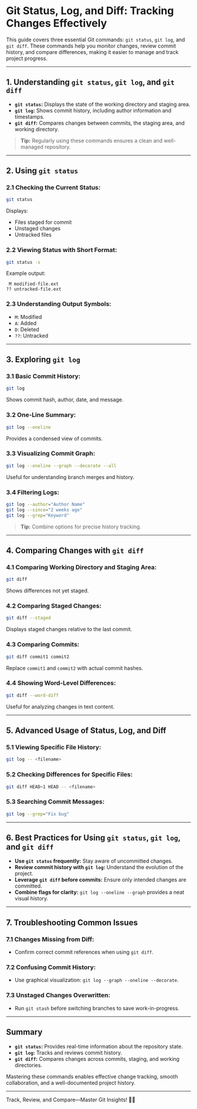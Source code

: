 # Git Status, Log, and Diff: Tracking Changes Effectively

This guide covers three essential Git commands: `git status`, `git log`, and `git diff`. These commands help you monitor changes, review commit history, and compare differences, making it easier to manage and track project progress.

---

## 1. Understanding `git status`, `git log`, and `git diff`

- **`git status`:** Displays the state of the working directory and staging area.
- **`git log`:** Shows commit history, including author information and timestamps.
- **`git diff`:** Compares changes between commits, the staging area, and working directory.

> **Tip:** Regularly using these commands ensures a clean and well-managed repository.

---

## 2. Using `git status`

### 2.1 Checking the Current Status:
```bash
git status
```
Displays:
- Files staged for commit
- Unstaged changes
- Untracked files

### 2.2 Viewing Status with Short Format:
```bash
git status -s
```
Example output:
```
 M modified-file.ext
?? untracked-file.ext
```

### 2.3 Understanding Output Symbols:
- `M`: Modified
- `A`: Added
- `D`: Deleted
- `??`: Untracked

---

## 3. Exploring `git log`

### 3.1 Basic Commit History:
```bash
git log
```
Shows commit hash, author, date, and message.

### 3.2 One-Line Summary:
```bash
git log --oneline
```
Provides a condensed view of commits.

### 3.3 Visualizing Commit Graph:
```bash
git log --oneline --graph --decorate --all
```
Useful for understanding branch merges and history.

### 3.4 Filtering Logs:
```bash
git log --author="Author Name"
git log --since="2 weeks ago"
git log --grep="Keyword"
```

> **Tip:** Combine options for precise history tracking.

---

## 4. Comparing Changes with `git diff`

### 4.1 Comparing Working Directory and Staging Area:
```bash
git diff
```
Shows differences not yet staged.

### 4.2 Comparing Staged Changes:
```bash
git diff --staged
```
Displays staged changes relative to the last commit.

### 4.3 Comparing Commits:
```bash
git diff commit1 commit2
```
Replace `commit1` and `commit2` with actual commit hashes.

### 4.4 Showing Word-Level Differences:
```bash
git diff --word-diff
```
Useful for analyzing changes in text content.

---

## 5. Advanced Usage of Status, Log, and Diff

### 5.1 Viewing Specific File History:
```bash
git log -- <filename>
```

### 5.2 Checking Differences for Specific Files:
```bash
git diff HEAD~1 HEAD -- <filename>
```

### 5.3 Searching Commit Messages:
```bash
git log --grep="Fix bug"
```

---

## 6. Best Practices for Using `git status`, `git log`, and `git diff`

- **Use `git status` frequently:** Stay aware of uncommitted changes.
- **Review commit history with `git log`:** Understand the evolution of the project.
- **Leverage `git diff` before commits:** Ensure only intended changes are committed.
- **Combine flags for clarity:** `git log --oneline --graph` provides a neat visual history.

---

## 7. Troubleshooting Common Issues

### 7.1 Changes Missing from Diff:
- Confirm correct commit references when using `git diff`.

### 7.2 Confusing Commit History:
- Use graphical visualization: `git log --graph --oneline --decorate`.

### 7.3 Unstaged Changes Overwritten:
- Run `git stash` before switching branches to save work-in-progress.

---

## Summary

- **`git status`:** Provides real-time information about the repository state.
- **`git log`:** Tracks and reviews commit history.
- **`git diff`:** Compares changes across commits, staging, and working directories.

Mastering these commands enables effective change tracking, smooth collaboration, and a well-documented project history.

---

Track, Review, and Compare—Master Git Insights! 🚀✨

